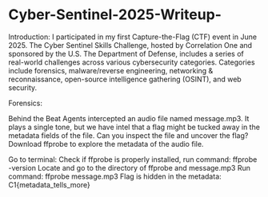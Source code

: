 # Cyber-Sentinel-2025-Writeup-

Introduction:
I participated in my first Capture-the-Flag (CTF) event in June 2025. The Cyber Sentinel Skills Challenge, hosted by Correlation One and sponsored by the U.S. The Department of Defense, includes a series of real-world challenges across various cybersecurity categories. Categories include forensics, malware/reverse engineering, networking & reconnaissance, open-source intelligence gathering (OSINT), and web security.

Forensics:

Behind the Beat
Agents intercepted an audio file named message.mp3. It plays a single tone, but we have intel that a flag might be tucked away in the metadata fields of the file. Can you inspect the file and uncover the flag?
Download ffprobe to explore the metadata of the audio file. 

Go to terminal:
Check if ffprobe is properly installed, run command: ffprobe -version
Locate and go to the directory of ffprobe and message.mp3
Run command: ffprobe message.mp3
Flag is hidden in the metadata: C1{metadata_tells_more}
